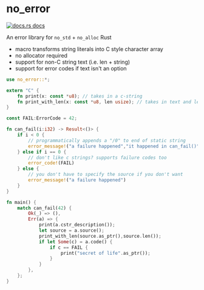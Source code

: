 # no_error

<a href="https://docs.rs/no_error"><img src="https://img.shields.io/badge/docs-latest-blue.svg?style=flat-square" alt="docs.rs docs" /></a>

An error library for `no_std` + `no_alloc` Rust

* macro transforms string literals into C style character array
* no allocator required
* support for non-C string text (i.e. len + string)
* support for error codes if text isn't an option

```rust
use no_error::*;

extern "C" {
    fn print(x: const *u8); // takes in a c-string
    fn print_with_len(x: const *u8, len usize); // takes in text and length
}

const FAIL:ErrorCode = 42;

fn can_fail(i:i32) -> Result<()> {
    if i < 0 { 
        // programmatically appends a "/0" to end of static string
        error_message!("a failure happened","it happened in can_fail()")
    } else if i == 0 {
        // don't like c strings? supports failure codes too
        error_code!(FAIL)
    } else {
        // you don't have to specify the source if you don't want
        error_message!("a failure happened")
    }
}

fn main() {
    match can_fail(42) {
        Ok(_) => (),
        Err(a) => {
            print(a.cstr_description());
            let source = a.source();
            print_with_len(source.as_ptr(),source.len());
            if let Some(c) = a.code() {
                if c == FAIL {
                    print("secret of life".as_ptr());
                }
            }
        },
    };
}
```
